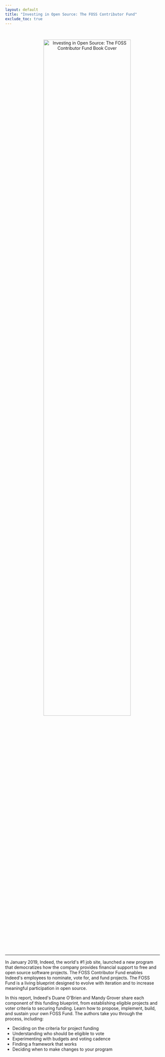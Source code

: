 ```yaml
---
layout: default
title: "Investing in Open Source: The FOSS Contributor Fund"
exclude_toc: true
---
```

<br>
<p align="center">
<img src="{{ site.baseurl }}/images/investing in open source book cover.jpeg" alt="Investing in Open Source: The FOSS Contributor Fund Book Cover" style="width:75%;height:auto;padding-left:30px;"/>
</p>
</br>

***

In January 2019, Indeed, the world's #1 job site, launched a new program that democratizes how the company provides financial support to free and open source software projects. The FOSS Contributor Fund enables Indeed's employees to nominate, vote for, and fund projects. The FOSS Fund is a living blueprint designed to evolve with iteration and to increase meaningful participation in open source.

In this report, Indeed's Duane O'Brien and Mandy Grover share each component of this funding blueprint, from establishing eligible projects and voter criteria to securing funding. Learn how to propose, implement, build, and sustain your own FOSS Fund. The authors take you through the process, including:

* Deciding on the criteria for project funding
* Understanding who should be eligible to vote
* Experimenting with budgets and voting cadence
* Finding a framework that works
* Deciding when to make changes to your program




